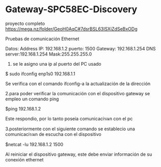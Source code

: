 # Gateway-SPC58EC-Discovery
proyecto completo
https://mega.nz/folder/GeoH0AqC#7dsrBSL63ISXiZdSeBxODg

Pruebas de comunicación Ethernet

Datos:
Address IP: 192.168.1.2 
puerto: 1500
Gateway: 192.168.1.254
DNS server:192.168.1.254
Mask:255.255.255.0



1. se le asigno una ip al puerto del PC usado

$ sudo ifconfig enp1s0 192.168.1.1


Se verifica con el comando ifconfig-a la actualización de la dirección


2.para poder verificar la comunicación con el dispositivo gateway se empleo un comando ping


$ping 192.168.1.2

Este respondio, por lo tanto poseia comunicaciรณn con el pc


3.posteriormente con el siguiente comando se establecio una comunicaciรณn de escucha con el dispositivo

$netcat -lu 192.168.1.2 1500

Al reiniciar el dispositivo gateway, este debe enviar información de su conexión ethernet


